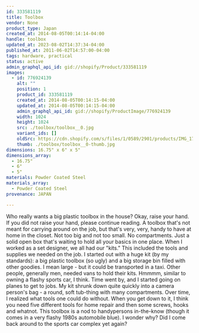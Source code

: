 ```yaml
---
id: 333581119
title: Toolbox
vendor: None
product_type: Japan
created_at: 2014-08-05T00:14:14-04:00
handle: toolbox
updated_at: 2023-08-02T14:37:34-04:00
published_at: 2011-06-02T14:57:00-04:00
tags: hardware, practical
status: active
admin_graphql_api_id: gid://shopify/Product/333581119
images:
  - id: 776924139
    alt: ""
    position: 1
    product_id: 333581119
    created_at: 2014-08-05T00:14:15-04:00
    updated_at: 2014-08-05T00:14:15-04:00
    admin_graphql_api_id: gid://shopify/ProductImage/776924139
    width: 1024
    height: 1024
    src: ./toolbox/toolbox__0.jpg
    variant_ids: []
    oldSrc: https://cdn.shopify.com/s/files/1/0589/2901/products/IMG_176.jpeg?v=1407212055
    thumb: ./toolbox/toolbox__0-thumb.jpg
dimensions: 16.75" x 6" x 5"
dimensions_array:
  - 16.75"
  - 6"
  - 5"
materials: Powder Coated Steel
materials_array:
  - Powder Coated Steel
provenance: JAPAN

---
```


Who really wants a big plastic toolbox in the house? Okay, raise your hand. If you did not raise your hand, please continue reading. A toolbox that's not meant for carrying around on the job, but that's very, very, handy to have at home in the closet. Not too big and not too small. No compartments. Just a solid open box that's waiting to hold all your basics in one place. When I worked as a set designer, we all had our "kits." This included the tools and supplies we needed on the job. I started out with a huge kit (by my standards): a big plastic toolbox (so ugly) and a big storage bin filled with other goodies. I mean large - but it could be transported in a taxi. Other people, generally men, needed vans to hold their kits. Hmmmm, similar to owning a flashy sports car, I think. Time went by, and I started going on planes to get to jobs. My kit shrunk down quite quickly into a camera person's bag - a round, soft tub-thing with many compartments. Over time, I realized what tools one could do without. When you get down to it, I think you need five different tools for home repair and then some screws, hooks and whatnot. This toolbox is a nod to handypersons in-the-know (though it comes in a very flashy 1980s automobile blue). I wonder why? Did I come back around to the sports car complex yet again?